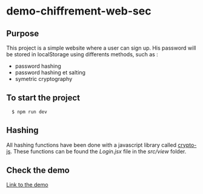 # demo-chiffrement-web-sec

## Purpose

This project is a simple website where a user can sign up. His password will be stored in localStorage using differents methods, such as : 
- password hashing
- password hashing et salting
- symetric cryptography


## To start the project 

```
  $ npm run dev
```

## Hashing

All hashing functions have been done with a javascript library called [crypto-js](https://cryptojs.gitbook.io/docs/). These functions can be found the *Login.jsx* file in the *src/view* folder. 



## Check the demo 

[Link to the demo](https://demo-chiffrement-web-sec.vercel.app)
